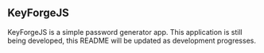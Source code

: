 ## KeyForgeJS

KeyForgeJS is a simple password generator app. This application is still being developed, this README will be updated as development progresses.